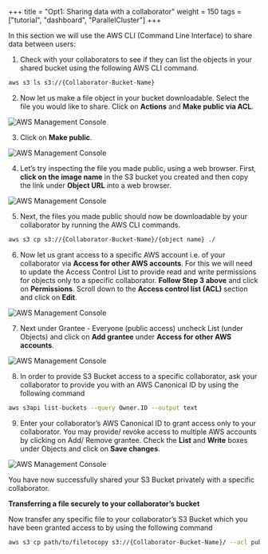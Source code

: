 +++
title = "Opt1: Sharing data with a collaborator"
weight = 150
tags = ["tutorial", "dashboard", "ParallelCluster"]
+++


In this section we will use the AWS CLI (Command Line Interface) to share data between users:

1.	Check with your collaborators to see if they can list the objects in your shared bucket using the following AWS CLI command.

```bash
aws s3 ls s3://{Collaborator-Bucket-Name}
```

2.	Now let us make a file object in your bucket downloadable. Select the file you would like to share. Click on **Actions** and **Make public via ACL**.

![AWS Management Console](/images/hpc-aws-parallelcluster-workshop/S3/S3BucketPermissionsBucketPublic6.png)

3.	Click on **Make public**.

![AWS Management Console](/images/hpc-aws-parallelcluster-workshop/S3/S3BucketPermissionsBucketPublic7.png)

4.	Let’s try inspecting the file you made public, using a web browser. First, **click on the image name** in the S3 bucket you created and then copy the link under **Object URL** into a web browser.

![AWS Management Console](/images/hpc-aws-parallelcluster-workshop/S3/S3BucketPermissionsObjectPrivate1.png)

5.	Next, the files you made public should now be downloadable by your collaborator by running the AWS CLI commands.

```bash
aws s3 cp s3://{Collaborator-Bucket-Name}/{object name} ./
```

6.	Now let us grant access to a specific AWS account i.e. of your collaborator via **Access for other AWS accounts**. For this we will need to update the Access Control List to provide read and write permissions for objects only to a specific collaborator. **Follow Step 3 above** and click on **Permissions**. Scroll down to the **Access control list (ACL)** section and click on **Edit**.

![AWS Management Console](/images/hpc-aws-parallelcluster-workshop/S3/S3BucketPermissionsObjectPrivate2.png)

7.	Next under Grantee - Everyone (public access) uncheck List (under Objects) and click on **Add grantee** under **Access for other AWS accounts**.

![AWS Management Console](/images/hpc-aws-parallelcluster-workshop/S3/S3BucketPermissionsObjectPrivate3.png)

8.	In order to provide S3 Bucket access to a specific collaborator, ask your collaborator to provide you with an AWS Canonical ID by using the following command

```bash
aws s3api list-buckets --query Owner.ID --output text
```

9.	Enter your collaborator’s AWS Canonical ID to grant access only to your collaborator. You may provide/ revoke access to multiple AWS accounts by clicking on Add/ Remove grantee. Check the **List** and **Write** boxes under Objects and click on **Save changes**.

![AWS Management Console](/images/hpc-aws-parallelcluster-workshop/S3/S3BucketPermissionsObjectPrivate4.png)

You have now successfully shared your S3 Bucket privately with a specific collaborator.

**Transferring a file securely to your collaborator’s bucket**

Now transfer any specific file to your collaborator’s S3 Bucket which you have been granted access to by using the following command

```bash
aws s3 cp path/to/filetocopy s3://{Collaborator-Bucket-Name}/ --acl public-read
```

